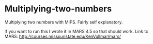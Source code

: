 # Multiplying-two-numbers
Multiplying two numbers with MIPS.
Fairly self explanatory. 

If you want to run this I wrote it in MARS 4.5 so that should work. 
Link to MARS: http://courses.missouristate.edu/KenVollmar/mars/
